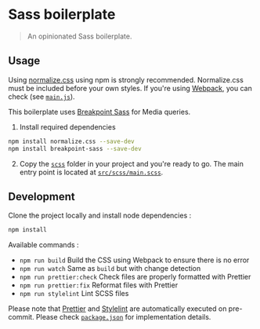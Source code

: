 # Sass boilerplate

> An opinionated Sass boilerplate.

## Usage

Using [normalize.css](https://necolas.github.io/normalize.css/) using npm is strongly recommended. Normalize.css must be included before your own styles. If you're using [Webpack](https://webpack.js.org/), you can check (see [`main.js`](src/main.js)).

This boilerplate uses [Breakpoint Sass](http://breakpoint-sass.com/) for Media queries.

1. Install required dependencies

```sh
npm install normalize.css --save-dev
npm install breakpoint-sass --save-dev
```

2. Copy the [`scss`](src/scss) folder in your project and you're ready to go. The main entry point is located at [`src/scss/main.scss`](src/scss/main.scss).

## Development

Clone the project locally and install node dependencies :

```bash
npm install
```

Available commands :

- `npm run build` Build the CSS using Webpack to ensure there is no error
- `npm run watch` Same as `build` but with change detection
- `npm run prettier:check` Check files are properly formatted with Prettier
- `npm run prettier:fix` Reformat files with Prettier
- `npm run stylelint` Lint SCSS files

Please note that [Prettier](https://prettier.io/) and [Stylelint](https://stylelint.io/) are automatically executed on pre-commit. Please check [`package.json`](package.json) for implementation details.
